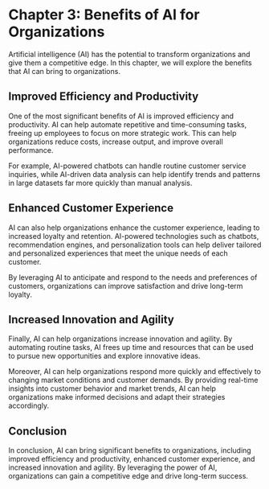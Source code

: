Chapter 3: Benefits of AI for Organizations
===========================================

Artificial intelligence (AI) has the potential to transform organizations and give them a competitive edge. In this chapter, we will explore the benefits that AI can bring to organizations.

Improved Efficiency and Productivity
------------------------------------

One of the most significant benefits of AI is improved efficiency and productivity. AI can help automate repetitive and time-consuming tasks, freeing up employees to focus on more strategic work. This can help organizations reduce costs, increase output, and improve overall performance.

For example, AI-powered chatbots can handle routine customer service inquiries, while AI-driven data analysis can help identify trends and patterns in large datasets far more quickly than manual analysis.

Enhanced Customer Experience
----------------------------

AI can also help organizations enhance the customer experience, leading to increased loyalty and retention. AI-powered technologies such as chatbots, recommendation engines, and personalization tools can help deliver tailored and personalized experiences that meet the unique needs of each customer.

By leveraging AI to anticipate and respond to the needs and preferences of customers, organizations can improve satisfaction and drive long-term loyalty.

Increased Innovation and Agility
--------------------------------

Finally, AI can help organizations increase innovation and agility. By automating routine tasks, AI frees up time and resources that can be used to pursue new opportunities and explore innovative ideas.

Moreover, AI can help organizations respond more quickly and effectively to changing market conditions and customer demands. By providing real-time insights into customer behavior and market trends, AI can help organizations make informed decisions and adapt their strategies accordingly.

Conclusion
----------

In conclusion, AI can bring significant benefits to organizations, including improved efficiency and productivity, enhanced customer experience, and increased innovation and agility. By leveraging the power of AI, organizations can gain a competitive edge and drive long-term success.
